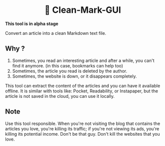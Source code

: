 <h1 align="center">
  🏹 Clean-Mark-GUI
  <br>
</h1>

**This tool is in alpha stage**

Convert an article into a clean Markdown text file.

## Why ?

1. Sometimes, you read an interesting article and after a while, you can't find it anymore. (in this case, bookmarks can help too)
1. Sometimes, the article you read is deleted by the author.
1. Sometimes, the website is down, or it disappears completely.

This tool can extract the content of the articles and you can have it available offline.
It is similar with tools like: Pocket, Readability, or Instapaper, but the article is not saved in the cloud, you can use it locally.

## Note

Use this tool responsible.
When you're not visiting the blog that contains the articles you love, you're killing its traffic; if you're not viewing its ads, you're killing its potential income.
Don't be that guy. Don't kill the websites that you love.
